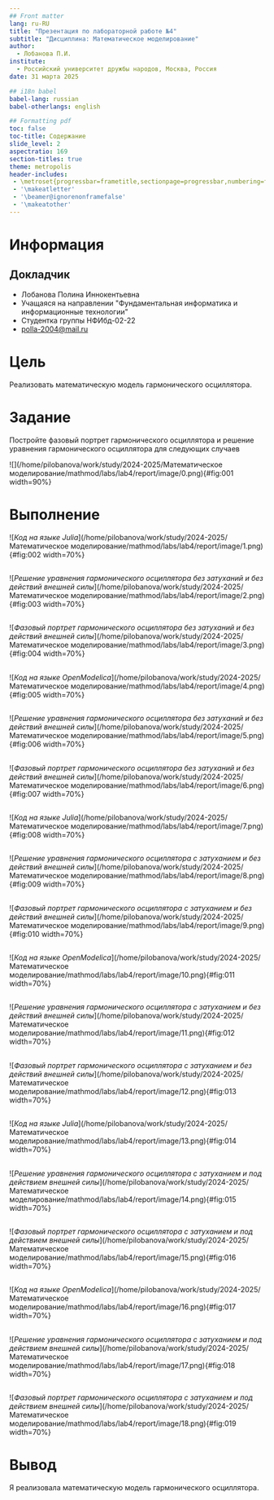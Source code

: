 ```yaml
---
## Front matter
lang: ru-RU
title: "Презентация по лабораторной работе №4"
subtitle: "Дисциплина: Математическое моделирование"
author:
  - Лобанова П.И.
institute:
  - Российский университет дружбы народов, Москва, Россия
date: 31 марта 2025

## i18n babel
babel-lang: russian
babel-otherlangs: english

## Formatting pdf
toc: false
toc-title: Содержание
slide_level: 2
aspectratio: 169
section-titles: true
theme: metropolis
header-includes:
 - \metroset{progressbar=frametitle,sectionpage=progressbar,numbering=fraction}
 - '\makeatletter'
 - '\beamer@ignorenonframefalse'
 - '\makeatother'
---
```


# Информация

## Докладчик


  * Лобанова Полина Иннокентьевна
  * Учащаяся на направлении "Фундаментальная информатика и информационные технологии"
  * Студентка группы НФИбд-02-22
  * [polla-2004@mail.ru](polla-2004@mail.ru)

# Цель

Реализовать математическую модель гармонического осциллятора.

# Задание 

Постройте фазовый портрет гармонического осциллятора и решение уравнения гармонического осциллятора для следующих случаев

![](/home/pilobanova/work/study/2024-2025/Математическое моделирование/mathmod/labs/lab4/report/image/0.png){#fig:001 width=90%}

# Выполнение

![*Код на языке Julia*](/home/pilobanova/work/study/2024-2025/Математическое моделирование/mathmod/labs/lab4/report/image/1.png){#fig:002 width=70%}

##

![*Решение уравнения гармонического осциллятора без затуханий и без действий внешней силы*](/home/pilobanova/work/study/2024-2025/Математическое моделирование/mathmod/labs/lab4/report/image/2.png){#fig:003 width=70%}

## 

![*Фазовый портрет гармонического осциллятора без затуханий и без действий внешней силы*](/home/pilobanova/work/study/2024-2025/Математическое моделирование/mathmod/labs/lab4/report/image/3.png){#fig:004 width=70%}

## 

![*Код на языке OpenModelica*](/home/pilobanova/work/study/2024-2025/Математическое моделирование/mathmod/labs/lab4/report/image/4.png){#fig:005 width=70%}

## 

![*Решение уравнения гармонического осциллятора без затуханий и без действий внешней силы*](/home/pilobanova/work/study/2024-2025/Математическое моделирование/mathmod/labs/lab4/report/image/5.png){#fig:006 width=70%}

## 

![*Фазовый портрет гармонического осциллятора без затуханий и без действий внешней силы*](/home/pilobanova/work/study/2024-2025/Математическое моделирование/mathmod/labs/lab4/report/image/6.png){#fig:007 width=70%}

## 

![*Код на языке Julia*](/home/pilobanova/work/study/2024-2025/Математическое моделирование/mathmod/labs/lab4/report/image/7.png){#fig:008 width=70%}

## 

![*Решение уравнения гармонического осциллятора c затуханием и без действий внешней силы*](/home/pilobanova/work/study/2024-2025/Математическое моделирование/mathmod/labs/lab4/report/image/8.png){#fig:009 width=70%}

## 

![*Фазовый портрет гармонического осциллятора c затуханием и без действий внешней силы*](/home/pilobanova/work/study/2024-2025/Математическое моделирование/mathmod/labs/lab4/report/image/9.png){#fig:010 width=70%}

## 

![*Код на языке OpenModelica*](/home/pilobanova/work/study/2024-2025/Математическое моделирование/mathmod/labs/lab4/report/image/10.png){#fig:011 width=70%}

## 

![*Решение уравнения гармонического осциллятора c затуханием и без действий внешней силы*](/home/pilobanova/work/study/2024-2025/Математическое моделирование/mathmod/labs/lab4/report/image/11.png){#fig:012 width=70%}

## 

![*Фазовый портрет гармонического осциллятора c затуханием и без действий внешней силы*](/home/pilobanova/work/study/2024-2025/Математическое моделирование/mathmod/labs/lab4/report/image/12.png){#fig:013 width=70%}

## 

![*Код на языке Julia*](/home/pilobanova/work/study/2024-2025/Математическое моделирование/mathmod/labs/lab4/report/image/13.png){#fig:014 width=70%}

## 

![*Решение уравнения гармонического осциллятора c затуханием и под действием внешней силы*](/home/pilobanova/work/study/2024-2025/Математическое моделирование/mathmod/labs/lab4/report/image/14.png){#fig:015 width=70%}

## 

![*Фазовый портрет гармонического осциллятора c затуханием и под действием внешней силы*](/home/pilobanova/work/study/2024-2025/Математическое моделирование/mathmod/labs/lab4/report/image/15.png){#fig:016 width=70%}

## 

![*Код на языке OpenModelica*](/home/pilobanova/work/study/2024-2025/Математическое моделирование/mathmod/labs/lab4/report/image/16.png){#fig:017 width=70%}

## 

![*Решение уравнения гармонического осциллятора c затуханием и под действием внешней силы*](/home/pilobanova/work/study/2024-2025/Математическое моделирование/mathmod/labs/lab4/report/image/17.png){#fig:018 width=70%}

## 

![*Фазовый портрет гармонического осциллятора c затуханием и под действием внешней силы*](/home/pilobanova/work/study/2024-2025/Математическое моделирование/mathmod/labs/lab4/report/image/18.png){#fig:019 width=70%}

# Вывод

Я реализовала математическую модель гармонического осциллятора.
